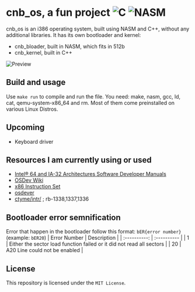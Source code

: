# cnb_os, a fun project ![C](https://img.shields.io/badge/Language-C-blue) ![NASM](https://img.shields.io/badge/Assembler-NASM-blue) 

cnb_os is an i386 operating system, built using NASM and C++, without any additional libraries.
It has its own bootloader and kernel:
* cnb_bloader, built in NASM, which fits in 512b
* cnb_kernel, built in C++

![Preview](https://i.imgur.com/vzqv07I.png)

## Build and usage
Use ```make run``` to compile and run the file.
You need: make, nasm, gcc, ld, cat, qemu-system-x86_64 and rm. Most of them come preinstalled on various Linux Distros.

## Upcoming
- Keyboard driver

## Resources I am currently using or used
* [Intel® 64 and IA-32 Architectures Software Developer Manuals](https://www.intel.com/content/www/us/en/developer/articles/technical/intel-sdm.html)
* [OSDev Wiki](https://wiki.osdev.org/)
* [x86 Instruction Set](https://www.felixcloutier.com/x86/)
* [osdever](http://www.osdever.net/FreeVGA/vga/portidx.htm)
* [ctyme/intr/](https://www.ctyme.com/intr/) ; rb-1338,1337,1336

## Bootloader error semnification
Error that happen in the bootloader follow this format: ```bER{error number}``` (example: ```bER20```)
| Error Number   | Description |
| :----------:   | :---------- |
| 1              | Either the sector load function failed or it did not read all sectors |
| 20             | A20 Line could not be enabled |  

## License
This repository is licensed under the ```MIT License```.
